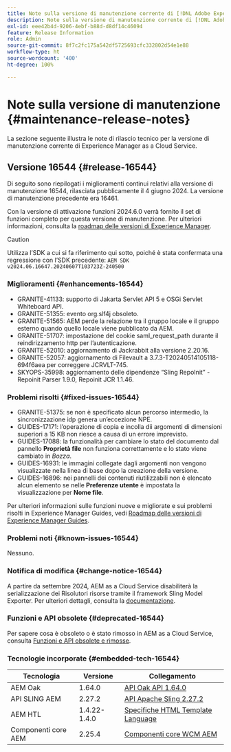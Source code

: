 ```yaml
---
title: Note sulla versione di manutenzione corrente di [!DNL Adobe Experience Manager]  as a Cloud Service.
description: Note sulla versione di manutenzione corrente di [!DNL Adobe Experience Manager]  as a Cloud Service.
exl-id: eee42b4d-9206-4ebf-b88d-d8df14c46094
feature: Release Information
role: Admin
source-git-commit: 8f7c2fc175a542df5725693cfc332802d54e1e88
workflow-type: ht
source-wordcount: '400'
ht-degree: 100%

---
```


# Note sulla versione di manutenzione {#maintenance-release-notes}

La sezione seguente illustra le note di rilascio tecnico per la versione di manutenzione corrente di Experience Manager as a Cloud Service.

## Versione 16544 {#release-16544}

Di seguito sono riepilogati i miglioramenti continui relativi alla versione di manutenzione 16544, rilasciata pubblicamente il 4 giugno 2024. La versione di manutenzione precedente era 16461.

Con la versione di attivazione funzioni 2024.6.0 verrà fornito il set di funzioni completo per questa versione di manutenzione. Per ulteriori informazioni, consulta la [roadmap delle versioni di Experience Manager](https://experienceleague.adobe.com/it/docs/experience-manager-release-information/aem-release-updates/update-releases-roadmap).

>[!CAUTION]
>
>Utilizza l’SDK a cui si fa riferimento qui sotto, poiché è stata confermata una regressione con l’SDK precedente:
>`AEM SDK v2024.06.16647.20240607T103723Z-240500`

### Miglioramenti {#enhancements-16544}

* GRANITE-41133: supporto di Jakarta Servlet API 5 e OSGi Servlet Whiteboard API.
* GRANITE-51355: evento org.slf4j obsoleto.
* GRANITE-51565: AEM perde la relazione tra il gruppo locale e il gruppo esterno quando quello locale viene pubblicato da AEM.
* GRANITE-51707: impostazione del cookie saml_request_path durante il reindirizzamento http per l’autenticazione.
* GRANITE-52010: aggiornamento di Jackrabbit alla versione 2.20.16.
* GRANITE-52057: aggiornamento di Filevault a 3.7.3-T20240514105118-694f6aea per correggere JCRVLT-745.
* SKYOPS-35998: aggiornamento delle dipendenze “Sling RepoInit” - Repoinit Parser 1.9.0, Repoinit JCR 1.1.46.

### Problemi risolti {#fixed-issues-16544}

* GRANITE-51375: se non è specificato alcun percorso intermedio, la sincronizzazione idp genera un’eccezione NPE.
* GUIDES-17171: l’operazione di copia e incolla dii argomenti di dimensioni superiori a 15 KB non riesce a causa di un errore imprevisto.
* GUIDES-17088: la funzionalità per cambiare lo stato del documento dal pannello **Proprietà file** non funziona correttamente e lo stato viene cambiato in *Bozza*.
* GUIDES-16931: le immagini collegate dagli argomenti non vengono visualizzate nella linea di base dopo la creazione della versione.
* GUIDES-16896: nei pannelli dei contenuti riutilizzabili non è elencato alcun elemento se nelle **Preferenze utente** è impostata la visualizzazione per **Nome file**.

Per ulteriori informazioni sulle funzioni nuove e migliorate e sui problemi risolti in Experience Manager Guides, vedi [Roadmap delle versioni di Experience Manager Guides](https://experienceleague.adobe.com/it/docs/experience-manager-guides/using/release-info/aem-guides-releases-roadmap).

### Problemi noti {#known-issues-16544}

Nessuno.

### Notifica di modifica {#change-notice-16544}

A partire da settembre 2024, AEM as a Cloud Service disabiliterà la serializzazione dei Risolutori risorse tramite il framework Sling Model Exporter. Per ulteriori dettagli, consulta la [documentazione](/help/implementing/developing/hybrid/disallow-the-serialization-of-resourceresolvers-via-sling-model-exporter.md).

### Funzioni e API obsolete {#deprecated-16544}

Per sapere cosa è obsoleto o è stato rimosso in AEM as a Cloud Service, consulta [Funzioni e API obsolete e rimosse](/help/release-notes/deprecated-removed-features.md).

### Tecnologie incorporate {#embedded-tech-16544}

| Tecnologia | Versione | Collegamento |
|---|---|---|
| AEM Oak | 1.64.0 | [API Oak API 1.64.0](https://www.javadoc.io/doc/org.apache.jackrabbit/oak-api/1.64.0/index.html) |
| API SLING AEM | 2.27.2 | [API Apache Sling 2.27.2](https://www.javadoc.io/doc/org.apache.sling/org.apache.sling.api/latest/index.html) |
| AEM HTL | 1.4.22-1.4.0 | [Specifiche HTML Template Language](https://github.com/adobe/htl-spec) |
| Componenti core AEM | 2.25.4 | [Componenti core WCM AEM](https://github.com/adobe/aem-core-wcm-components) |
